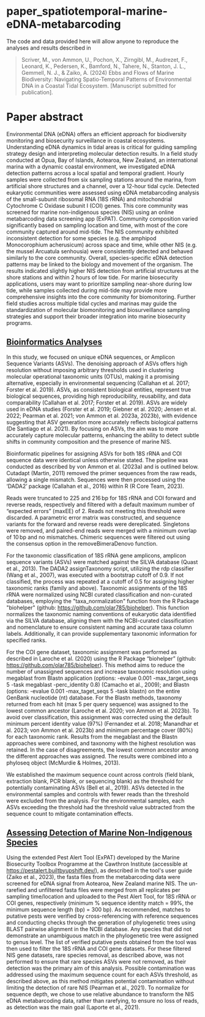 # paper_spatiotemporal-marine-eDNA-metabarcoding
The code and data provided here will allow anyone to reproduce the analyses and results described in
> Scriver, M., von Ammon, U., Pochon, X., Zirngibl, M., Audrezet, F., Leonard, K., Pedersen, K., Bamford, N., Tahere, N., Stanton, J. L., Gemmell, N. J., & Zaiko, A. (2024) Ebbs and Flows of Marine Biodiversity: Navigating Spatio-Temporal Patterns of Environmental DNA in a Coastal Tidal Ecosystem. [Manuscript submitted for publication].

# Paper abstract
Environmental DNA (eDNA) offers an efficient approach for biodiversity monitoring and biosecurity surveillance in coastal ecosystems. Understanding eDNA dynamics in tidal areas is critical for guiding sampling strategy design and interpreting molecular detection results. In a field study conducted at Ōpua, Bay of Islands, Aotearoa, New Zealand, an international marina with a dynamic coastal environment, we investigated eDNA detection patterns across a local spatial and temporal gradient. Hourly samples were collected from six sampling stations around the marina, from artificial shore structures and a channel, over a 12-hour tidal cycle. Detected eukaryotic communities were assessed using eDNA metabarcoding analysis of the small-subunit ribosomal RNA (18S rRNA) and mitochondrial Cytochrome C Oxidase subunit I (COI) genes. This core community was screened for marine non-indigenous species (NIS) using an online metabarcoding data screening app (ExPAT). Community composition varied significantly based on sampling location and time, with most of the core community captured around mid-tide. The NIS community exhibited inconsistent detection for some species (e.g. the amphipod Monocorophium acherusicum) across space and time, while other NIS (e.g. the mussel Arcuatula senhousia) were consistently detected and behaved similarly to the core community. Overall, species-specific eDNA detection patterns may be linked to the biology and movement of the organism. The results indicated slightly higher NIS detection from artificial structures at the shore stations and within 2 hours of low tide. For marine biosecurity applications, users may want to prioritize sampling near-shore during low tide, while samples collected during mid-tide may provide more comprehensive insights into the core community for biomonitoring. Further field studies across multiple tidal cycles and marinas may guide the standardization of molecular biomonitoring and biosurveillance sampling strategies and support their broader integration into marine biosecurity programs.

## [Bioinformatics Analyses](https://github.com/Michellescr/paper_spatiotemporal-marine-eDNA-metabarcoding/tree/main/analyses)

In this study, we focused on unique eDNA sequences, or Amplicon Sequence Variants (ASVs). The denoising approach of ASVs offers high resolution without imposing arbitrary thresholds used in clustering molecular operational taxonomic units (OTUs), making it a promising alternative, especially in environmental sequencing (Callahan et al. 2017; Forster et al. 2019). ASVs, as consistent biological entities, represent true biological sequences, providing high reproducibility, reusability, and data comparability (Callahan et al. 2017; Forster et al. 2019). ASVs are widely used in eDNA studies (Forster et al. 2019; Giebner et al. 2020; Jensen et al. 2022; Pearman et al. 2021; von Ammon et al. 2023a, 2023b), with evidence suggesting that ASV generation more accurately reflects biological patterns (De Santiago et al. 2021). By focusing on ASVs, the aim was to more accurately capture molecular patterns, enhancing the ability to detect subtle shifts in community composition and the presence of marine NIS.

Bioinformatic pipelines for assigning ASVs for both 18S rRNA and COI sequence data were identical unless otherwise stated. The pipeline was conducted as described by von Ammon et al. (2023a) and is outlined below. Cutadapt (Martin, 2011) removed the primer sequences from the raw reads, allowing a single mismatch. Sequences were then processed using the ‘DADA2’ package (Callahan et al., 2016) within R (R Core Team, 2023).

Reads were truncated to 225 and 216 bp for 18S rRNA and COI forward and reverse reads, respectively and filtered with a default maximum number of “expected errors” (maxEE) of 2. Reads not meeting this threshold were discarded. A parametric error matrix was constructed, and sequence variants for the forward and reverse reads were dereplicated. Singletons were removed, and paired-end reads were merged with a minimum overlap of 10 bp and no mismatches. Chimeric sequences were filtered out using the consensus option in the removeBimeraDenovo function.

For the taxonomic classification of 18S rRNA gene amplicons, amplicon sequence variants (ASVs) were matched against the SILVA database (Quast et al., 2013). The DADA2 assignTaxonomy script, utilizing the rdp classifier (Wang et al., 2007), was executed with a bootstrap cutoff of 0.9. If not classified, the process was repeated at a cutoff of 0.5 for assigning higher taxonomic ranks (family and above). Taxonomic assignments of the 18S rRNA were normalized using NCBI curated classification and non-curated databases, employing the "taxa_normalization" function from the R Package "biohelper" (github: https://github.com/olar785/biohelper). This function normalizes the taxonomic naming conventions of eukaryotic data identified via the SILVA database, aligning them with the NCBI-curated classification and nomenclature to ensure consistent naming and accurate taxa column labels. Additionally, it can provide supplementary taxonomic information for specified ranks.

For the COI gene dataset, taxonomic assignment was performed as described in Laroche et al. (2020) using the R Package “biohelper” (github: https://github.com/olar785/biohelper).  This method aims to reduce the number of unassigned sequences and increase taxonomic resolution using megablast from Blastn application (options: -evalue 0.001 -max_target_seqs 5 -task megablast -perc_identity 0.8) (Camacho et al., 2009); and Blastn (options: -evalue 0.001 -max_taget_seqs 5 -task blastn) on the entire GenBank nucleotide (nt) database. For the Blastn methods, taxonomy returned from each hit (max 5 per query sequence) was assigned to the lowest common ancestor (Laroche et al. 2020; von Ammon et al. 2023b). To avoid over classification, this assignment was corrected using the default minimum percent identity value (97%) (Fernandez et al. 2018; Manandhar et al. 2023; von Ammon et al. 2023b) and minimum percentage cover (80%) for each taxonomic rank. Results from the megablast and the Blastn approaches were combined, and taxonomy with the highest resolution was retained. In the case of disagreements, the lowest common ancestor among the different approaches was assigned. The results were combined into a phyloseq object (McMurdie & Holmes, 2013).

We established the maximum sequence count across controls (field blank, extraction blank, PCR blank, or sequencing blank) as the threshold for potentially contaminating ASVs (Bell et al., 2019). ASVs detected in the environmental samples and controls with fewer reads than the threshold were excluded from the analysis. For the environmental samples, each ASVs exceeding the threshold had the threshold value subtracted from the sequence count to mitigate contamination effects.

## [Assessing Detection of Marine Non-Indigenous Species](https://github.com/Michellescr/paper_spatiotemporal-marine-eDNA-metabarcoding/blob/main/analyses/Subset_Marine_NIS_From_Metabarcoding_data.R)
Using the extended Pest Alert Tool (ExPAT) developed by the Marine Biosecurity Toolbox Programme at the Cawthron Institute (accessible at https://pestalert.builtbyupshift.dev/), as described in the tool's user guide (Zaiko et al., 2023), the fasta files from the metabarcoding data were screened for eDNA signal from Aotearoa, New Zealand marine NIS. The un-rarefied and unfiltered fasta files were merged from all replicates per sampling time/location and uploaded to the Pest Alert Tool, for 18S rRNA or COI genes, respectively (minimum % sequence identity match = 99%, the minimum sequence length (bp) = 300 bp). As recommended, matches to putative pests were verified by cross-referencing with reference sequences and conducting checks through the generation of phylogenetic trees using BLAST pairwise alignment in the NCBI database. Any species that did not demonstrate an unambiguous match in the phylogenetic tree were assigned to genus level. The list of verified putative pests obtained from the tool was then used to filter the 18S rRNA and COI gene datasets. For these filtered NIS gene datasets, rare species removal, as described above, was not performed to ensure that rare species ASVs were not removed, as their detection was the primary aim of this analysis. Possible contamination was addressed using the maximum sequence count for each ASVs threshold, as described above, as this method mitigates potential contamination without limiting the detection of rare NIS (Pearman et al., 2021). To normalize for sequence depth, we chose to use relative abundance to transform the NIS eDNA metabarcoding data, rather than rarefying, to ensure no loss of reads, as detection was the main goal (Laporte et al., 2021). 
